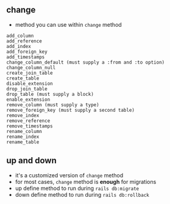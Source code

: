## change
- method you can use within `change` method
```
add_column
add_reference
add_index
add_foreign_key
add_timestamps
change_column_default (must supply a :from and :to option)
change_column_null
create_join_table
create_table
disable_extension
drop_join_table
drop_table (must supply a block)
enable_extension
remove_column (must supply a type)
remove_foreign_key (must supply a second table)
remove_index
remove_reference
remove_timestamps
rename_column
rename_index
rename_table
```

## up and down
- it's a customized version of `change` method
- for most cases, `change` method is **enough** for migrations
- up define method to run during `rails db:migrate`
- down define method to run during `rails db:rollback`